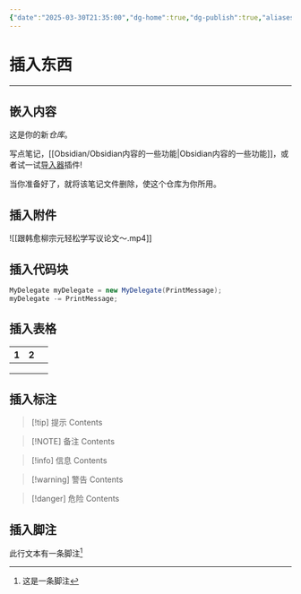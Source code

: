 ```yaml
---
{"date":"2025-03-30T21:35:00","dg-home":true,"dg-publish":true,"aliases":["别名"],"cssclasses":["列表1","列表2"],"数字":114514,"tags":["标签1","gardenEntry","gardenEntry","gardenEntry","gardenEntry","gardenEntry"],"文本":"这是一条文本","permalink":"/Obsidian/Obsidian内容的一些功能/","dgPassFrontmatter":true}
---
```


# 插入东西

---

## 嵌入内容

<div class="transclusion internal-embed is-loaded"><div class="markdown-embed">



这是你的新*仓库*。

写点笔记，[[Obsidian/Obsidian内容的一些功能\|Obsidian内容的一些功能]]，或者试一试[导入器](https://help.obsidian.md/Plugins/Importer)插件!

当你准备好了，就将该笔记文件删除，使这个仓库为你所用。

</div></div>


## 插入附件
![[跟韩愈柳宗元轻松学写议论文～.mp4]]


## 插入代码块
```csharp
MyDelegate myDelegate = new MyDelegate(PrintMessage);
myDelegate -= PrintMessage;
```


## 插入表格

| 1   | 2   |     |
| --- | --- | --- |
|     |     |     |
|     |     |     |
|     |     |     |
##   插入标注

> [!tip] 提示
> Contents

> [!NOTE] 备注
> Contents

> [!info] 信息
> Contents

> [!warning] 警告
> Contents

> [!danger] 危险
> Contents

## 插入脚注
此行文本有一条脚注[^1]

[^1]: 这是一条脚注

